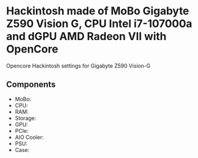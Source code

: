 # Hackintosh made of MoBo Gigabyte Z590 Vision G, CPU Intel i7-107000a and dGPU AMD Radeon VII with OpenCore

Opencore Hackintosh settings for Gigabyte Z590 Vision-G

Components
-----------
- MoBo:
- CPU:
- RAM:
- Storage:
- GPU:
- PCIe:
- AIO Cooler:
- PSU:
- Case:
